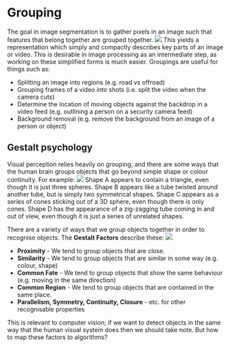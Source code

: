 # Grouping
The goal in image segmentation is to gather pixels in an image such that features that belong together are grouped together.
![](Pasted%20image%2020240213131518.png)
This yields a representation which simply and compactly describes key parts of an image or video. This is desirable in image processing as an intermediate step, as working on these simplified forms is much easier.
Groupings are useful for things such as:
- Splitting an image into regions (e.g. road vs offroad)
- Grouping frames of a video into shots (i.e. split the video when the camera cuts)
- Determine the location of moving objects against the backdrop in a video feed (e.g. outlining a person on a security camera feed)
- Background removal (e.g. remove the background from an image of a person or object)

## Gestalt psychology
Visual perception relies heavily on grouping, and there are some ways that the human brain groups objects that go beyond simple shape or colour continuity. For example:
![](Pasted%20image%2020240213133525.png)
Shape A appears to contain a triangle, even though it is just three spheres. Shape B appears like a tube twisted around another tube, but is simply two symmetrical shapes. Shape C appears as a series of cones sticking out of a 3D sphere, even though there is only cones. Shape D has the appearance of a zig-zagging tube coming in and out of view, even though it is just a series of unrelated shapes.

There are a variety of ways that we group objects together in order to recognise objects.
The **Gestalt Factors** describe these:
![](Pasted%20image%2020240213133919.png)
- **Proximity** - We tend to group objects that are close.
- **Similarity** - We tend to group objects that are similar in some way (e.g. colour, shape)
- **Common Fate** - We tend to group objects that show the same behaviour (e.g. moving in the same direction)
- **Common Region** - We tend to group objects that are contained in the same place.
- **Parallelism, Symmetry, Continuity, Closure** - etc. for other recognisable properties

This is relevant to computer vision; if we want to detect objects in the same way that the human visual system does then we should take note. But how to map these factors to algorithms?